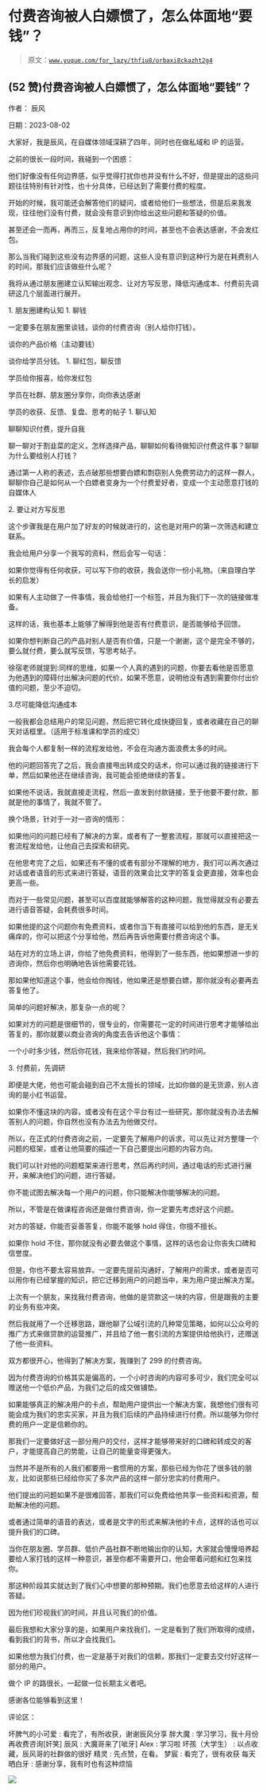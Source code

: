 # 付费咨询被人白嫖惯了，怎么体面地“要钱”？

> 原文：[`www.yuque.com/for_lazy/thfiu8/orbaxi8ckazht2g4`](https://www.yuque.com/for_lazy/thfiu8/orbaxi8ckazht2g4)



## (52 赞)付费咨询被人白嫖惯了，怎么体面地“要钱”？ 

作者： 辰风 

日期：2023-08-02 

大家好，我是辰风，在自媒体领域深耕了四年，同时也在做私域和 IP 的运营。 

之前的很长一段时间，我碰到一个困惑： <ne-quote id="u9f4e3793" data-lake-id="u9f4e3793">

他们好像没有任何边界感，似乎觉得打扰你也并没有什么不好，但是提出的这些问题往往特别有针对性，也十分具体，已经达到了需要付费的程度。 

开始的时候，我可能还会解答他们的疑问，或者给他们一些想法，但是后来我发现，往往他们没有付费，就会没有意识到你给出这些问题和答疑的价值。 

甚至还会一而再，再而三，反复地占用你的时间，甚至也不会表达感谢，不会发红包。 

那么当我们碰到这些没有边界感的问题，这些人没有意识到这种行为是在耗费别人的时间，那我们应该做些什么呢？ 

我将从通过朋友圈建立认知输出观念、让对方写反思，降低沟通成本、付费前先调研这几个层面进行展开。 

1. 朋友圈建构认知 <ne-oli index-type="0">1.  聊钱 

一定要多在朋友圈里谈钱，谈你的付费咨询（别人给你打钱）。 

谈你的产品价格（主动要钱） 

谈你给学员分钱。 <ne-oli index-type="0">1.  聊红包，聊反馈 

学员给你报喜，给你发红包 

学员在社群、朋友圈分享你，向你表达感谢 

学员的收获、反馈、复盘、思考的帖子 <ne-oli index-type="0">1.  聊认知 

聊聊知识付费，提升自我 

聊一聊对于割韭菜的定义，怎样选择产品，聊聊如何看待做知识付费这件事？聊聊为什么要给别人打钱？ 

通过第一人称的表述，去点破那些想要白嫖和剽窃别人免费劳动力的这样一群人，聊聊你自己是如何从一个白嫖者变身为一个付费爱好者，变成一个主动愿意打钱的自媒体人 

2. 要让对方写反思 

这个步骤我是在用户加了好友的时候就进行的，这也是对用户的第一次筛选和建立联系。 

我会给用户分享一个我写的资料，然后会写一句话： 

如果你觉得有任何收获，可以写下你的收获，我会送你一份小礼物。（来自理白学长的启发） 

如果有人主动做了一件事情，我会给他打一个标签，并且为我们下一次的链接做准备。 

这样的话，我也基本上能够了解得到他是否有付费意识，是否能够给予回馈。 

如果你想判断自己的产品对别人是否有价值，只是一个谢谢，这个是完全不够的，要么就付费，要么就写反馈，写思考帖子。 

徐宿老师就提到:同样的思维，如果一个人真的遇到的问题，你要去看他是否愿意为他遇到的障碍付出解决问题的代价，如果不愿意，说明他没有遇到需要你付出价值的问题，至少不迫切。 

3.尽可能降低沟通成本 

一般我都会总结用户的常见问题，然后把它转化成快捷回复，或者收藏在自己的聊天对话框里。（适用于标准课和学员的成交） 

我会每个人都复制一样的流程发给他，不会在沟通方面浪费太多的时间。 

他的问题回答完了之后，我会直接甩出转成交的话术，你可以通过我的链接进行下单，然后如果他还在继续咨询，我可能会拒绝继续的答复。 

如果他不说话，我就直接走流程，然后一直发到付款链接，至于他要不要付款，那就是他的事情了，我就不管了。 

换个场景，针对于一对一咨询的情形： 

如果他问的问题已经有了解决的方案，或者有了一整套流程，那就可以直接把这一套流程发给他，让他自己去探索和研究。 

在他思考完了之后，如果还有不懂的或者有部分不理解的地方，我们可以再次通过对话或者语音的形式来进行答疑，语音的效果会比文字的答复会更直接，效率也会更高一些。 

而对于一些常见问题，甚至可以百度就能够解答的这种问题，我觉得就没有必要去进行语音答疑，会耗费很多时间。 

如果他提的这个问题你有免费资料，或者你当下有直接可以给到他的东西，是无关痛痒的，你可以把这个分享给他，然后再告诉他需要付费咨询这个事。 

站在对方的立场上讲，你给了他免费资料，他得到了一些东西，他如果想进一步的咨询你，然后你也明确地告诉他需要花钱。 

那如果他知道这个事，他会给你掏钱，他如果还是想要白嫖，那你就没有必要再去答复他了。 

简单的问题好解决，那复杂一点的呢？ 

如果对方的问题是很细节的，很专业的，你需要花一定的时间进行思考才能够给出答复的，那你就要以商业咨询的角度去告诉他这个事情： 

一个小时多少钱，然后你花钱，我来给你答疑，然后我们约时间。 

3. 付费前，先调研 

即便是大佬，他也可能会碰到自己不太擅长的领域，比如你做的是无货源，别人咨询的是小红书运营。 

如果你不懂这块的内容，或者没有在这个平台有过一些研究，那你就没有办法去解答别人的问题，你自然也没有办法去为他做交付。 

所以，在正式的付费咨询之前，一定要先了解用户的诉求，可以先让对方整理一个问题的框架，或者让他简要的描述一下自己要提出问题的内容方向。 

我们可以针对他的问题框架来进行思考，然后再约时间，通过电话的形式进行展开，来解决他们的问题，进行答疑。 

你不能试图去解决每一个用户的问题，你只能解决你能够解决的问题。 

所以，不管是在做课程咨询还是做付费咨询，你一定要先考虑好这个问题。 

对方的答疑，你能否妥善答复，你能不能够 hold 得住，你擅不擅长。 

如果你 hold 不住，那你就没有必要去做这个事情，这样的话也会让你丧失口碑和信誉度。 

但是，你也不要太容易放弃。一定要先提前沟通好，了解用户的需求，或者是否可以用你有已经掌握的知识，把它迁移到用户的问题当中，来为用户提出解决方案。 

上次有一个朋友，来找我付费咨询，他做的是贷款这一块的内容，但是跟我的主要的业务有些冲突。 

然后我就用了一个迁移思路，跟他聊了公域引流的几种常见策略，如何以公众号的推广方式来做贷款的运营推广，并且给了他一套引流的方案提供给他执行，还赠送了他一些资料。 

双方都很开心，他得到了解决方案，我赚到了 299 的付费咨询。 

因为付费咨询的价格其实是偏高的，一个小时咨询的内容可多可少，我们完全可以赠送他一个低价产品，为我们之后的成交做铺垫。 

如果能够真正的解决用户的卡点，帮助用户提供出一个解决方案，我想他们很有可能会成为我们的忠实买家，并且为我们后续的产品持续进行付费。所以能够为你付费的用户一定是信赖你的。 

那我们一定要做好这一部分用户的交付，这样才能够带来好的口碑和转成交的客户，才能提高自己的势能，让自己的能量变得更强大。 

当然并不是所有的人我们都要用一套惯用的方案，那些已经为你花了很多钱的朋友，比如说那些已经给你买了多次产品的这样一部分忠实的付费用户。 

他们提出的问题如果不是很难回答，那我们可以免费给他共享一些资料和资源，帮助解决他的问题。 

或者通过简单的语音的表达，或者是文字的形式来解决他的卡点，这样的话也可以提升我们的口碑。 

当你在朋友圈、学员群、低价产品社群不断地输出你的认知，大家就会慢慢培养起要给人家打钱的这样一种意识，甚至你都不需要开口，他会带着问题和红包来找你。 

那这种阶段其实就达到了我们心中想要的那种预期。我们也愿意去给这样的人进行答疑。 

因为他们珍视我们的时间，并且认可我们的价值。 

最后我想和大家分享的是，如果用户来找我们，一定是看到了我们所取得的成绩，看到我们的背书，所以才会找我们。 

如果他想为我们付费，也一定是基于对我们的信赖，那我们一定要去交付好这样一部分的用户。 

做个 IP 的路很长，一起做一位长期主义者吧。 

感谢各位能够看到这里！ 

评论区： 

坏脾气的小可爱 : 看完了，有所收获，谢谢辰风分享 胖大魔 : 学习学习，我十月份再收费咨询[奸笑] 辰风 : 大魔哥来了[呲牙] Alex : 学习啦 坏孩（大学生） : 以点收藏，辰风哥的社群做的很好 精灵 : 先点赞，在看。 梦宸 : 看完了，很有收获 每天晒白牙 : 感谢分享，我有时也有这种烦恼 

![](img/894d30a529e7c37bcd3392323c99941c.png)  </ne-quote>